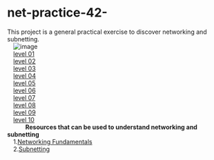 # net-practice-42-
This project is a general practical exercise to discover networking and subnetting.<br/>
&emsp;![image](https://i.pinimg.com/564x/24/07/c3/2407c35abdfac79f3ef5ecd9e56ec60d.jpg)<br/>
&emsp;[level 01](https://github.com/abdelbarimessah/net-practice-42-/tree/master/level01)<br/>
&emsp;[level 02](https://github.com/abdelbarimessah/net-practice-42-/tree/master/level02)<br/>
&emsp;[level 03](https://github.com/abdelbarimessah/net-practice-42-/tree/master/level03)<br/>
&emsp;[level 04](https://github.com/abdelbarimessah/net-practice-42-/tree/master/level04)<br/>
&emsp;[level 05](https://github.com/abdelbarimessah/net-practice-42-/tree/master/level05)<br/>
&emsp;[level 06](https://github.com/abdelbarimessah/net-practice-42-/tree/master/level06)<br/>
&emsp;[level 07](https://github.com/abdelbarimessah/net-practice-42-/tree/master/level07)<br/>
&emsp;[level 08](https://github.com/abdelbarimessah/net-practice-42-/tree/master/level08)<br/>
&emsp;[level 09](https://github.com/abdelbarimessah/net-practice-42-/tree/master/level09)<br/>
&emsp;[level 10](https://github.com/abdelbarimessah/net-practice-42-/tree/master/level10)<br/>
**&emsp;&emsp;&emsp;Resources that can be used to understand networking and subnetting**<br/>
&emsp;1.[Networking Fundamentals](https://www.youtube.com/watch?v=bj-Yfakjllc&list=PLIFyRwBY_4bRLmKfP1KnZA6rZbRHtxmXi&ab_channel=PracticalNetworking)<br/>
&emsp;2.[Subnetting](https://www.youtube.com/watch?v=BWZ-MHIhqjM&list=PLIFyRwBY_4bQUE4IB5c4VPRyDoLgOdExE&ab_channel=PracticalNetworking)<br/>

